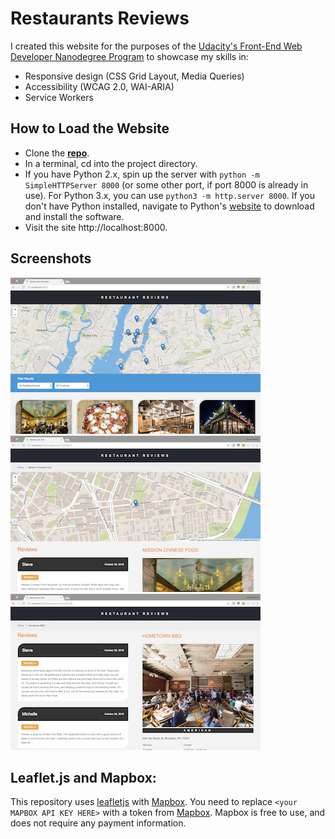 # Restaurants Reviews

I created this website for the purposes of the [Udacity's Front-End Web Developer Nanodegree Program](https://www.udacity.com/course/front-end-web-developer-nanodegree--nd001) to showcase my skills in:

- Responsive design (CSS Grid Layout, Media Queries)
- Accessibility (WCAG 2.0, WAI-ARIA)
- Service Workers

## How to Load the Website

- Clone the **[repo](https://github.com/anastasioscho/udacity-restaurant-reviews.git)**.
- In a terminal, cd into the project directory.
- If you have Python 2.x, spin up the server with `python -m SimpleHTTPServer 8000` (or some other port, if port 8000 is already in use). For Python 3.x, you can use `python3 -m http.server 8000`. If you don't have Python installed, navigate to Python's [website](https://www.python.org/) to download and install the software.
- Visit the site http://localhost:8000.

## Screenshots

![Home Page](screenshots/home.jpg "Home Page") ![Restaurant Info](screenshots/info.jpg "Restaurant Info") ![Restaurant Reviews](screenshots/reviews.jpg "Restaurant Reviews")

## Leaflet.js and Mapbox:

This repository uses [leafletjs](https://leafletjs.com/) with [Mapbox](https://www.mapbox.com/). You need to replace `<your MAPBOX API KEY HERE>` with a token from [Mapbox](https://www.mapbox.com/). Mapbox is free to use, and does not require any payment information.